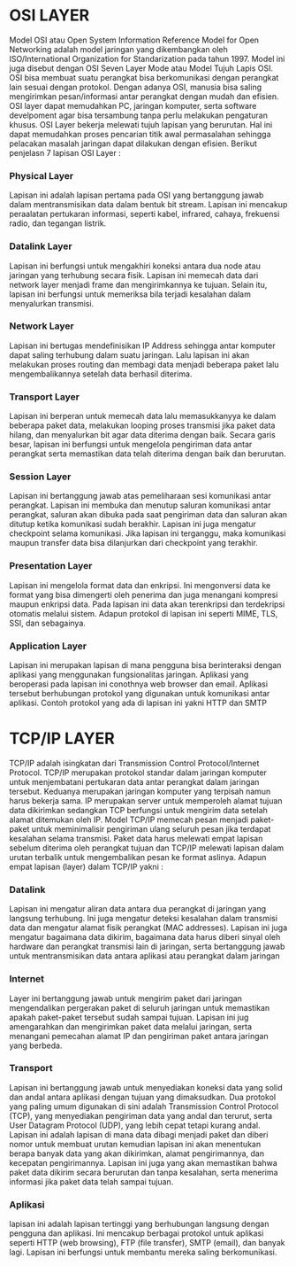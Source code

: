 # OSI LAYER

Model OSI atau Open System Information Reference Model for Open Networking adalah model jaringan yang dikembangkan oleh ISO/International Organization for Standarization pada tahun 1997. Model ini juga disebut dengan OSI Seven Layer Mode atau Model Tujuh Lapis OSI.
OSI bisa membuat suatu perangkat bisa berkomunikasi dengan perangkat lain sesuai dengan protokol. Dengan adanya OSI, manusia bisa saling mengirimkan pesan/informasi antar perangkat dengan mudah dan efisien. OSI layer dapat memudahkan PC, jaringan komputer, serta software develpoment agar bisa tersambung tanpa perlu melakukan pengaturan khusus. OSI Layer bekerja melewati tujuh lapisan yang berurutan. Hal ini dapat memudahkan proses pencarian titik awal permasalahan sehingga pelacakan masalah jaringan dapat dilakukan dengan efisien. Berikut penjelasn 7 lapisan OSI Layer :

### Physical Layer
Lapisan ini adalah lapisan pertama pada OSI yang bertanggung jawab dalam mentransmisikan data dalam bentuk bit stream. Lapisan ini mencakup peraalatan pertukaran informasi, seperti kabel, infrared, cahaya, frekuensi radio, dan tegangan listrik.

### Datalink Layer
Lapisan ini berfungsi untuk mengakhiri koneksi antara dua node atau jaringan yang terhubung secara fisik. Lapisan ini memecah data dari network layer menjadi frame dan mengirimkannya ke tujuan. Selain itu, lapisan ini berfungsi untuk memeriksa bila terjadi kesalahan dalam menyalurkan transmisi. 

### Network Layer
Lapisan ini bertugas mendefinisikan IP Address sehingga antar komputer dapat saling terhubung dalam suatu jaringan. Lalu lapisan ini  akan melakukan proses routing dan membagi data menjadi beberapa paket lalu mengembalikannya setelah data berhasil diterima.

### Transport Layer
Lapisan ini berperan untuk memecah data lalu memasukkanyya ke dalam beberapa paket data, melakukan looping proses transmisi jika paket data hilang, dan menyalurkan bit agar data diterima dengan baik. Secara garis besar, lapisan ini berfungsi untuk mengelola pengiriman data antar perangkat serta memastikan data telah diterima dengan baik dan berurutan.

### Session Layer
Lapisan ini bertanggung jawab atas pemeliharaan sesi komunikasi antar perangkat. Lapisan ini membuka dan menutup saluran komunikasi antar perangkat, saluran akan dibuka pada saat pengiriman data dan saluran akan ditutup ketika komunikasi sudah berakhir. Lapisan ini juga mengatur checkpoint selama komunikasi. Jika lapisan ini terganggu, maka komunikasi maupun transfer data bisa dilanjurkan dari checkpoint yang terakhir.

### Presentation Layer
Lapisan ini mengelola format data dan enkripsi. Ini mengonversi data ke format yang bisa dimengerti oleh penerima dan juga menangani kompresi maupun enkripsi data. Pada lapisan ini data akan terenkripsi dan terdekripsi otomatis melalui sistem. Adapun protokol di lapisan ini seperti MIME, TLS, SSI, dan sebagainya.

### Application Layer
Lapisan ini merupakan lapisan di mana pengguna bisa berinteraksi dengan aplikasi yang menggunakan fungsionalitas jaringan. Aplikasi yang beroperasi pada lapisan ini conothnya web browser dan email. Aplikasi tersebut berhubungan protokol yang digunakan untuk komunikasi antar aplikasi. Contoh protokol yang ada di lapisan ini yakni HTTP dan SMTP


# TCP/IP LAYER

TCP/IP adalah isingkatan dari Transmission Control Protocol/Internet Protocol. TCP/IP merupakan protokol standar dalam jaringan komputer untuk menjembatani pertukaran data antar perangkat dalam jaringan tersebut. Keduanya merupakan jaringan komputer yang terpisah namun harus bekerja sama.
IP merupakan server untuk memperoleh alamat tujuan data dikirimkan sedangkan TCP berfungsi untuk mengirim data setelah alamat ditemukan oleh IP.
Model TCP/IP memecah pesan menjadi paket-paket untuk meminimalisir pengiriman ulang seluruh pesan jika terdapat kesalahan selama transmisi. Paket data harus melewati empat lapisan sebelum diterima oleh perangkat tujuan dan TCP/IP melewati lapisan dalam urutan terbalik untuk mengembalikan pesan ke format aslinya.
Adapun empat lapisan (layer) dalam TCP/IP yakni :

### Datalink
Lapisan ini mengatur aliran data antara dua perangkat di jaringan yang langsung terhubung. Ini juga mengatur deteksi kesalahan dalam transmisi data dan mengatur alamat fisik perangkat (MAC addresses). Lapisan ini juga mengatur bagaimana data dikirim, bagaimana data harus diberi sinyal oleh hardware dan perangkat transmisi lain di jaringan, serta bertanggung jawab untuk mentransmisikan data antara aplikasi atau perangkat dalam jaringan

### Internet
Layer ini bertanggung jawab untuk mengirim paket dari jaringan mengendalikan pergerakan paket di seluruh jaringan untuk memastikan apakah paket-paket tersebut sudah sampai tujuan. Lapisan ini jug amengarahkan dan mengirimkan paket data melalui jaringan, serta menangani pemecahan alamat IP dan pengiriman paket antara jaringan yang berbeda.

### Transport
Lapisan ini bertanggung jawab untuk menyediakan koneksi data yang solid dan andal antara aplikasi dengan tujuan yang dimaksudkan. Dua protokol yang paling umum digunakan di sini adalah Transmission Control Protocol (TCP), yang menyediakan pengiriman data yang andal dan terurut, serta User Datagram Protocol (UDP), yang lebih cepat tetapi kurang andal. Lapisan ini adalah lapisan di mana data dibagi menjadi paket dan diberi nomor untuk membuat urutan kemudian lapisan ini akan menentukan berapa banyak data yang akan dikirimkan, alamat pengirimannya, dan kecepatan pengirimannya. Lapisan ini juga yang akan memastikan bahwa paket data dikirim secara berurutan dan tanpa kesalahan, serta menerima informasi jika paket data telah sampai tujuan.

### Aplikasi
lapisan ini adalah lapisan tertinggi yang berhubungan langsung dengan pengguna dan aplikasi. Ini mencakup berbagai protokol untuk aplikasi seperti HTTP (web browsing), FTP (file transfer), SMTP (email), dan banyak lagi. Lapisan ini berfungsi untuk membantu mereka saling berkomunikasi.
